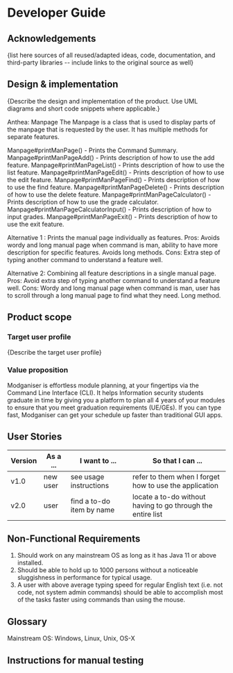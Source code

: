 # Developer Guide

## Acknowledgements

{list here sources of all reused/adapted ideas, code, documentation, and third-party libraries -- include links to the original source as well}

## Design & implementation

{Describe the design and implementation of the product. Use UML diagrams and short code snippets where applicable.}

Anthea: Manpage 
The Manpage is a class that is used to display parts of the manpage that is requested by the user.
It has multiple methods for separate features.

Manpage#printManPage() - Prints the Command Summary.
Manpage#printManPageAdd() - Prints description of how to use the add feature.
Manpage#printManPageList() - Prints description of how to use the list feature.
Manpage#printManPageEdit() - Prints description of how to use the edit feature.
Manpage#printManPageFind() - Prints description of how to use the find feature.
Manpage#printManPageDelete() - Prints description of how to use the delete feature.
Manpage#printManPageCalculator() - Prints description of how to use the grade calculator.
Manpage#printManPageCalculatorInput() - Prints description of how to input grades.
Manpage#printManPageExit() - Prints description of how to use the exit feature.

Alternative 1 : Prints the manual page individually as features. 
Pros: Avoids wordy and long manual page when command is man, ability to have more description
for specific features. Avoids long methods. 
Cons: Extra step of typing another command to understand a feature well.

Alternative 2: Combining all feature descriptions in a single manual page. 
Pros: Avoid extra step of typing another command to understand a feature well.
Cons: Wordy and long manual page when command is man, user has to scroll through
a long manual page to find what they need. Long method.




## Product scope
### Target user profile

{Describe the target user profile}

### Value proposition

Modganiser is effortless module planning, at your fingertips via the
Command Line Interface (CLI). It helps Information security 
students graduate in time by giving you a platform to plan all 4 years
of your modules to ensure that you meet graduation requirements (UE/GEs).
If you can type fast, Modganiser can get your schedule up  faster than
traditional GUI apps.


## User Stories

|Version| As a ... | I want to ... | So that I can ...|
|--------|----------|---------------|------------------|
|v1.0|new user|see usage instructions|refer to them when I forget how to use the application|
|v2.0|user|find a to-do item by name|locate a to-do without having to go through the entire list|

## Non-Functional Requirements

1. Should work on any mainstream OS as long as it has Java 11 or above installed.
2. Should be able to hold up to 1000 persons without a noticeable sluggishness in performance for typical usage.
3. A user with above average typing speed for regular English text (i.e. not code, not system admin commands)
should be able to accomplish most of the tasks faster using commands than using the mouse.

## Glossary

Mainstream OS: Windows, Linux, Unix, OS-X

## Instructions for manual testing
